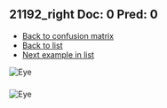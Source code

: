## 21192_right Doc: 0 Pred: 0
- [Back to confusion matrix](https://github.com/juliandewit/kaggle_retinopathy/blob/master/matrix.md)
- [Back to list](https://github.com/juliandewit/kaggle_retinopathy/blob/master/lists/00/list.md)
- [Next example in list](https://github.com/juliandewit/kaggle_retinopathy/blob/master/lists/00/21/21194_left.md)

![Eye](https://retinopaty.blob.core.windows.net/size1024/21192_right_0.jpeg)

### 

![Eye]()
